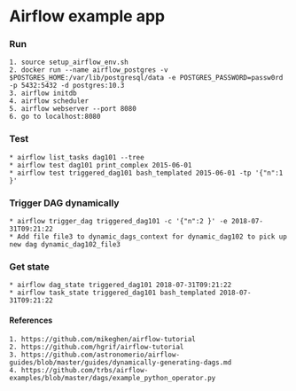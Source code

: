 # Airflow example app

### Run
    1. source setup_airflow_env.sh
    2. docker run --name airflow_postgres -v $POSTGRES_HOME:/var/lib/postgresql/data -e POSTGRES_PASSWORD=passw0rd -p 5432:5432 -d postgres:10.3
    3. airflow initdb
    4. airflow scheduler
    5. airflow webserver --port 8080
    6. go to localhost:8080

### Test 
    * airflow list_tasks dag101 --tree
    * airflow test dag101 print_complex 2015-06-01
    * airflow test triggered_dag101 bash_templated 2015-06-01 -tp '{"n":1 }'

### Trigger DAG dynamically
    * airflow trigger_dag triggered_dag101 -c '{"n":2 }' -e 2018-07-31T09:21:22
    * Add file file3 to dynamic_dags_context for dynamic_dag102 to pick up new dag dynamic_dag102_file3

### Get state
    * airflow dag_state triggered_dag101 2018-07-31T09:21:22
    * airflow task_state triggered_dag101 bash_templated 2018-07-31T09:21:22

#### References
    1. https://github.com/mikeghen/airflow-tutorial
    2. https://github.com/hgrif/airflow-tutorial
    3. https://github.com/astronomerio/airflow-guides/blob/master/guides/dynamically-generating-dags.md
    4. https://github.com/trbs/airflow-examples/blob/master/dags/example_python_operator.py
